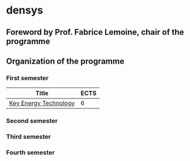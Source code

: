 # densys

## Foreword by Prof. Fabrice Lemoine, chair of the programme

## Organization of the programme

### First semester

| Title| ECTS |
|-----|-------|
| [Key Energy Technology](./S1_KET.md) | 6 |

### Second semester
### Third semester
### Fourth semester
